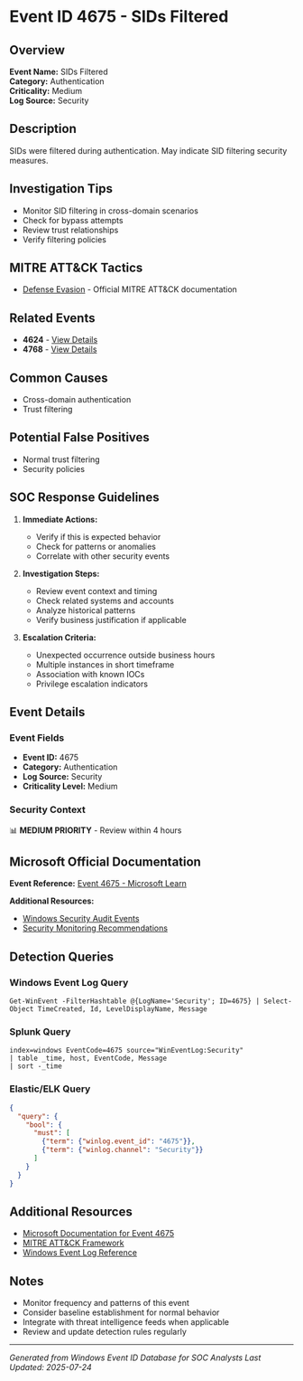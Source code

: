# Event ID 4675 - SIDs Filtered

## Overview
**Event Name:** SIDs Filtered  
**Category:** Authentication  
**Criticality:** Medium  
**Log Source:** Security  

## Description
SIDs were filtered during authentication. May indicate SID filtering security measures.

## Investigation Tips
- Monitor SID filtering in cross-domain scenarios
- Check for bypass attempts
- Review trust relationships
- Verify filtering policies

## MITRE ATT&CK Tactics
- [Defense Evasion](https://attack.mitre.org/tactics/TA0005/) - Official MITRE ATT&CK documentation

## Related Events
- **4624** - [View Details](4624.md)
- **4768** - [View Details](4768.md)

## Common Causes
- Cross-domain authentication
- Trust filtering

## Potential False Positives
- Normal trust filtering
- Security policies

## SOC Response Guidelines
1. **Immediate Actions:**
   - Verify if this is expected behavior
   - Check for patterns or anomalies
   - Correlate with other security events

2. **Investigation Steps:**
   - Review event context and timing
   - Check related systems and accounts
   - Analyze historical patterns
   - Verify business justification if applicable

3. **Escalation Criteria:**
   - Unexpected occurrence outside business hours
   - Multiple instances in short timeframe
   - Association with known IOCs
   - Privilege escalation indicators

## Event Details

### Event Fields
- **Event ID:** 4675
- **Category:** Authentication
- **Log Source:** Security
- **Criticality Level:** Medium

### Security Context
📊 **MEDIUM PRIORITY** - Review within 4 hours

## Microsoft Official Documentation
**Event Reference:** [Event 4675 - Microsoft Learn](https://learn.microsoft.com/en-us/previous-versions/windows/it-pro/windows-10/security/threat-protection/auditing/event-4675)

**Additional Resources:**
- [Windows Security Audit Events](https://learn.microsoft.com/en-us/windows/security/threat-protection/auditing/audit-events)
- [Security Monitoring Recommendations](https://learn.microsoft.com/en-us/windows-server/identity/ad-ds/plan/appendix-l--events-to-monitor)

## Detection Queries

### Windows Event Log Query
```
Get-WinEvent -FilterHashtable @{LogName='Security'; ID=4675} | Select-Object TimeCreated, Id, LevelDisplayName, Message
```

### Splunk Query
```spl
index=windows EventCode=4675 source="WinEventLog:Security"
| table _time, host, EventCode, Message
| sort -_time
```

### Elastic/ELK Query
```json
{
  "query": {
    "bool": {
      "must": [
        {"term": {"winlog.event_id": "4675"}},
        {"term": {"winlog.channel": "Security"}}
      ]
    }
  }
}
```

## Additional Resources
- [Microsoft Documentation for Event 4675](https://docs.microsoft.com/en-us/windows/security/threat-protection/auditing/event-4675)
- [MITRE ATT&CK Framework](https://attack.mitre.org/)
- [Windows Event Log Reference](https://docs.microsoft.com/en-us/windows/win32/eventlog/event-logging)

## Notes
- Monitor frequency and patterns of this event
- Consider baseline establishment for normal behavior
- Integrate with threat intelligence feeds when applicable
- Review and update detection rules regularly

---
*Generated from Windows Event ID Database for SOC Analysts*
*Last Updated: 2025-07-24*